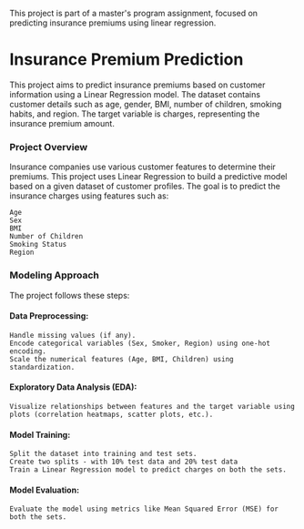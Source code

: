 This project is part of a master's program assignment, focused on predicting insurance premiums using linear regression.

# Insurance Premium Prediction

This project aims to predict insurance premiums based on customer information using a Linear Regression model. The dataset contains customer details such as age, gender, BMI, number of children, smoking habits, and region. The target variable is charges, representing the insurance premium amount.

### Project Overview

Insurance companies use various customer features to determine their premiums. This project uses Linear Regression to build a predictive model based on a given dataset of customer profiles. The goal is to predict the insurance charges using features such as:

    Age
    Sex
    BMI
    Number of Children
    Smoking Status
    Region

### Modeling Approach

The project follows these steps:

#### Data Preprocessing:
    Handle missing values (if any).
    Encode categorical variables (Sex, Smoker, Region) using one-hot encoding.
    Scale the numerical features (Age, BMI, Children) using standardization.

#### Exploratory Data Analysis (EDA):
    Visualize relationships between features and the target variable using plots (correlation heatmaps, scatter plots, etc.).

#### Model Training:
    Split the dataset into training and test sets.
    Create two splits - with 10% test data and 20% test data
    Train a Linear Regression model to predict charges on both the sets.

#### Model Evaluation:
    Evaluate the model using metrics like Mean Squared Error (MSE) for both the sets.

